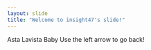 ```yaml
---
layout: slide
title: "Welcome to insight47's slide!"
---
```

Asta Lavista Baby
Use the left arrow to go back!
